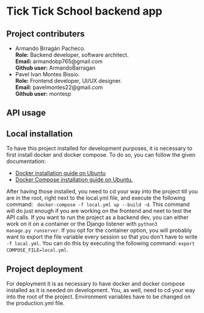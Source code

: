 <h1>Tick Tick School backend app</h1>
<h2>Project contributers</h2>
<ul>
    <li><div>
        <span>Armando Brragán Pacheco.</span><br/>
        <span><strong>Role:</strong> Backend developer, software architect.</span><br/>
        <span><strong>Email:</strong> armandobp765@gmail.com</span><br/>
        <span><strong>Github user:</strong> ArmandoBarragan</span><br/>
    </div></li>
    <li><div>
            <span>Pavel Ivan Montes Bissio.</span><br/>
            <span><strong>Role:</strong> Frontend developer, UI/UX designer.</span><br/>
            <span><strong>Email:</strong> pavelmontes22@gmail.com</span><br/>
            <span><strong>Github user:</strong> montesp</span><br/>
    </div></li>
</ul>


<h2>API usage</h2>
<p></p>
<h2>Local installation</h2>
<p>To have this project installed for development purposes, it is necessary to
first install docker and docker compose. To do so, you can follow the given documentation:</p>
<ul>
    <li><a href="https://docs.docker.com/engine/install/ubuntu/">Docker installation guide on Ubuntu</a></li>
    <li><a href="https://docs.docker.com/compose/install/">Docker Compose installation guide on Ubuntu.</a></li>
</ul>
<p>After having those installed, you need to cd your way into the project till you are in the root, right next
to the local.yml file, and execute the following command: <code> docker-compose -f local.yml up --build -d</code>.
This command will do just enough if you are working on the frontend and neet to test the API calls. If you want to
run the project as a backend dev, you can either work on it on a container or the Django listener with <code>python3
manage.py runserver</code>. If you opt for the container option, you will probably want to export the file variable 
every session so that you don't have to write <code>-f local.yml</code>. You can do this by executing the following
command: <code>export COMPOSE_FILE=local.yml</code>.
</p>

<h2>Project deployment</h2>
<p>For deployment it is as necessary to have docker and docker compose installed as it is needed on development.
You, as well, need to cd your way into the root of the project. Environment variables have to be changed
on the production.yml file.</p>
